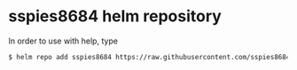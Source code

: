 ﻿# sspies8684 helm repository
 
In order to use with help, type

```bash
$ helm repo add sspies8684 https://raw.githubusercontent.com/sspies8684/helm-repo/master
```
